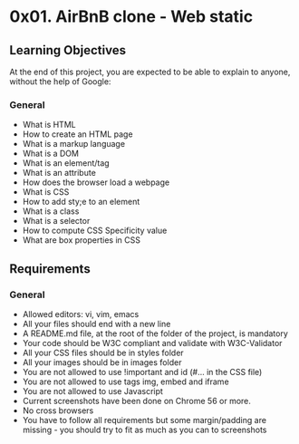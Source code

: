 # 0x01. AirBnB clone - Web static

## Learning Objectives
At the end of this project, you are expected to be able to explain to anyone, without the help of Google:

### General
- What is HTML
- How to create an HTML page
- What is a markup language
- What is a DOM
- What is an element/tag
- What is an attribute
- How does the browser load a webpage
- What is CSS
- How to add sty;e to an element
- What is a class
- What is a selector
- How to compute CSS Specificity value
- What are box properties in CSS

## Requirements
### General
- Allowed editors: vi, vim, emacs
- All your files should end with a new line
- A README.md file, at the root of the folder of the project, is mandatory
- Your code should be W3C compliant and validate with W3C-Validator
- All your CSS files should be in styles folder
- All your images should be in images folder
- You are not allowed to use !important and id (#... in the CSS file)
- You are not allowed to use tags img, embed and iframe
- You are not allowed to use Javascript
- Current screenshots have been done on Chrome 56 or more.
- No cross browsers
- You have to follow all requirements but some margin/padding are missing - you should try to fit as much as you can to screenshots